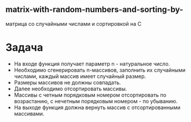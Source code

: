 ## matrix-with-random-numbers-and-sorting-by-
матрица со случайными числами и сортировкой на С

# Задача

* На входе функция получает параметр n - натуральное число. 
* Необходимо сгенерировать n-массивов, заполнить их случайными числами, каждый массив имеет случайный размер. 
* Размеры массивов не должны совпадать. 
* Далее необходимо отсортировать массивы. 
* Массивы с четным порядковым номером отсортировать по возрастанию, с нечетным порядковым номером - по убыванию. 
* На выходе функция должна вернуть массив с отсортированными массивами.
